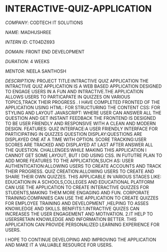 # INTERACTIVE-QUIZ-APPLICATION

*COMPANY*: CODTECH IT SOLUTIONS

*NAME*: MADHUSHREE

*INTERN ID*: CT04DZ693

*DOMAIN*: FRONT END DEVELOPMENT

*DURATION*: 4 WEEKS

*MENTOR*: NEELA SANTHOSH

*DESCRIPTION*: PROJECT TITLE:INTRACTIVE QUIZ APPLICATION
THE INTRACTIVE QUIZ APPLICATION IS A WEB BASED APPLICATION DESIGNED TO ENGAGE USERS IN A FUN AND INTRACTIVE.THE APPLICATION ALLOWS USERS TO PARTICAPATE IN QUIZZES ON VARIOUS TOPICS,TRACK THEIR PROGRESS .
I HAVE COMPLETED FRONTED OF THE APPLICATION USING
HTML: FOR STRUCTURING THE CONTENT
CSS: FOR STYLING AND LAYOUT
JAVASCRIPT: WHERE USER CAN ANSWER ALL THE QUESTION AND GET INSTANT FEEDBACK
THE FRONTEND IS DESIGNED TO BE USER FRIENDLY AND RESPONSIVE WITH A CLEAN AND MODERN DESIGN.
FEATURES:
QUIZ INTERFACE:A USER FRIENDLY INTERFACE FOR PARTICIPATING IN QUIZZES
QUESTION DISPLAY:QUESTIONS ARE DISPLAYED ONE AT A TIME WITH OPTION.
SCORE TRACKING:USER SCORES ARE TRACKED AND DISPLAYED AT LAST AFTER ANSWER ALL THE QUESTION.
CHALLENGES:WHILE MAKING THIS APPLICATION I CANNOT GET SOME LAYOUT, BUT I DID USING CSS.
IN FUTUTRE PLAN TO ADD MORE FEATURES TO THE APPLICATION,SUCH AS:
USER AUTHENTICATION:ALLOWING USERS TO CREATE ACCOUNTS AND TRACK THEIR PROGRESS.
QUIZ CREATION:ALLOWING USERS TO CREATE AND SHARE THEIR OWN QUIZZES.
THIS APPLICABLE IN VARIOUS STAGES LIKE:
EDUCATION:IN A SCHOOLS,COLLEGES AND EDUCATIONAL PLATFORM CAN USE THE APPLICATION TO CREATE INTERACTIVE QUIZZES FOR STUDENTS,MAKING THEM MORE ENGAGING AND FUN.
CORPORATE TRAINING:COMPANIES CAN USE THE APPLICATION TO CREATE QUIZZES FOR EMPLOYEE TRAINING AND DEVELOPMENT ,HELPING TO ASSES KNOWLEDGE AND SKILLS.
BENIFITS:1.INTRACTIVE QUIZES CAN INCREASES THE USER ENGAGEMENT AND MOTIVATION.
2.IT HELP TO USERSRETAIN KNOWLEDGE AND INFORMATION BETTER.
THIS APPLICATION CAN PROVIDE PERSONALIZED LEARNING EXPERIENCE FOR USERS.

I HOPE TO CONTINUE DEVELOPING AND IMPROVING THE APPLICATION AND MAKE IT A VALUABLE RESOURCE FOR USERS.
